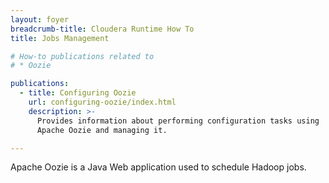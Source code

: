 ```yaml
---
layout: foyer
breadcrumb-title: Cloudera Runtime How To
title: Jobs Management

# How-to publications related to
# * Oozie

publications:
  - title: Configuring Oozie
    url: configuring-oozie/index.html
    description: >-
      Provides information about performing configuration tasks using
      Apache Oozie and managing it.

---
```


Apache Oozie is a Java Web application used to schedule Hadoop jobs.
